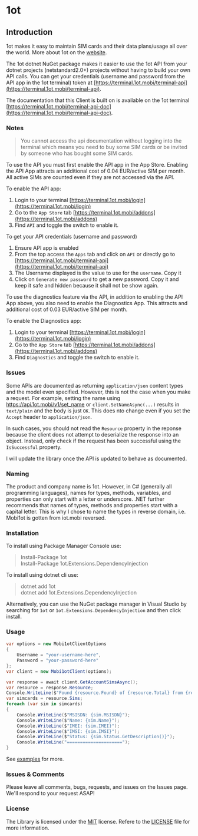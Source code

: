 # 1ot

## Introduction

1ot makes it easy to maintain SIM cards and their data plans/usage all over the world. More about 1ot on the [website](https://1ot.mobi).

The 1ot dotnet NuGet package makes it easier to use the 1ot API from your dotnet projects (netstandard2.0+) projects without having to build your own API calls. You can get your credentials (username and password from the API app in the 1ot terminal) token at [https://terminal.1ot.mobi/terminal-api](https://terminal.1ot.mobi/terminal-api).

The documentation that this Client is built on is available on the 1ot terminal [https://terminal.1ot.mobi/terminal-api-doc](https://terminal.1ot.mobi/terminal-api-doc).

### Notes

>You cannot access the api documentation without logging into the terminal which means you need to buy some SIM cards or be invited by someone who has bought some SIM cards.

To use the API you must first enable the API app in the App Store. Enabling the API App attracts an additional cost of 0.04 EUR/active SIM per month. All active SIMs are counted even if they are not accessed via the API.

To enable the API app:

1. Login to your terminal [https://terminal.1ot.mobi/login](https://terminal.1ot.mobi/login)
2. Go to the `App Store` tab [https://terminal.1ot.mobi/addons](https://terminal.1ot.mobi/addons)
3. Find `API` and toggle the switch to enable it.

To get your API credentials (username and password)

1. Ensure API app is enabled
2. From the top access the `Apps` tab and click on `API` or directly go to [https://terminal.1ot.mobi/terminal-api](https://terminal.1ot.mobi/terminal-api)
3. The Username displayed is the value to use for the `username`. Copy it
4. Click on `Generate new password` to get a new password. Copy it and keep it safe and hidden because it shall not be show again.

To use the diagnostics feature via the API, in addition to enabling the API App above, you also need to enable the Diagnostics App. This attracts and additional cost of 0.03 EUR/active SIM per month.

To enable the Diagnostics app:

1. Login to your terminal [https://terminal.1ot.mobi/login](https://terminal.1ot.mobi/login)
2. Go to the `App Store` tab [https://terminal.1ot.mobi/addons](https://terminal.1ot.mobi/addons)
3. Find `Diagnostics` and toggle the switch to enable it.

### Issues

Some APIs are documented as returning `application/json` content types and the model even specified. However, this is not the case when you make a request. For example, setting the name using https://api.1ot.mobi/v1/set_name or `client.SetNameAsync(...)` results in `text/plain` and the body is just `OK`. This does nto change even if you set the `Accept` header to `application/json`.

In such cases, you should not read the `Resource` property in the reponse because the client does not attempt to deserialize the response into an object. Instead, only check if the request has been successful using the `IsSuccessful` property.

I will update the  library once the API is updated to behave as documented.

### Naming

The product and company name is 1ot. However, in C# (generally all programming languages), names for types, methods, variables,  and properties can only start with a letter or underscore. .NET further recommends that names of types, methods and properties start with a capital letter. This is why I chose to name the types in reverse domain, i.e. Mobi1ot is gotten from iot.mobi reversed.

### Installation

To install using Package Manager Console use:
> Install-Package 1ot  
> Install-Package 1ot.Extensions.DependencyInjection

To install using dotnet cli use:
> dotnet add 1ot  
> dotnet add 1ot.Extensions.DependencyInjection

Alternatively, you can use the NuGet package manager in Visual Studio by searching for `1ot` or `1ot.Extensions.DependencyInjection` and then click install.

### Usage

```csharp
var options = new Mobi1otClientOptions
{
    Username = "your-username-here",
    Password = "your-password-here"
};
var client = new Mobi1otClient(options);

var response = await client.GetAccountSimsAsync();
var resource = response.Resource;
Console.WriteLine($"Found {resource.Found} of {resource.Total} from {resource.Offset} offset");
var simcards = resource.Sims;
foreach (var sim in simcards)
{
    Console.WriteLine($"MSISDN: {sim.MSISDN}");
    Console.WriteLine($"Name: {sim.Name}");
    Console.WriteLine($"IMEI: {sim.IMEI}");
    Console.WriteLine($"IMSI: {sim.IMSI}");
    Console.WriteLine($"Status: {sim.Status.GetDescription()}");
    Console.WriteLine("=====================");
}
```

See [examples](./examples/) for more.

### Issues &amp; Comments

Please leave all comments, bugs, requests, and issues on the Issues page. We'll respond to your request ASAP!

### License

The Library is licensed under the [MIT](http://www.opensource.org/licenses/mit-license.php "Read more about the MIT license form") license. Refere to the [LICENSE](./LICENSE) file for more information.
